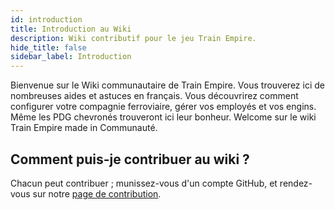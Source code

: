```yaml
---
id: introduction
title: Introduction au Wiki
description: Wiki contributif pour le jeu Train Empire.
hide_title: false
sidebar_label: Introduction
---
```


Bienvenue sur le Wiki communautaire de Train Empire. Vous trouverez ici de nombreuses aides et astuces en français. Vous découvrirez comment configurer votre compagnie ferroviaire, gérer vos employés et vos engins. Même les PDG chevronés trouveront ici leur bonheur. Welcome sur le wiki Train Empire made in Communauté.

## Comment puis-je contribuer au wiki ?

Chacun peut contribuer ; munissez-vous d'un compte GitHub, et rendez-vous sur notre [page de contribution](/contribuer).